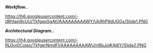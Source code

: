**_Workflow.._**

https://lh6.googleusercontent.com/-dRhIaej9cUU/TkfgepSgAtI/AAAAAAAAAWY/Uk9hP9dUGGs/Slide1.PNG

**_Architectural Diagram.._**

https://lh4.googleusercontent.com/-RLGoi0Coieo/TkfgerNmdFI/AAAAAAAAAWU/n8bJojKAi6Y/Slide2.PNG

